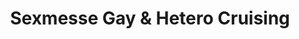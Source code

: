 ---
title: "Sexmesse Gay & Hetero Cruising"
url: /koeln/sexmesse-gay-und-hetero-cruising/
shop: Erotik
---